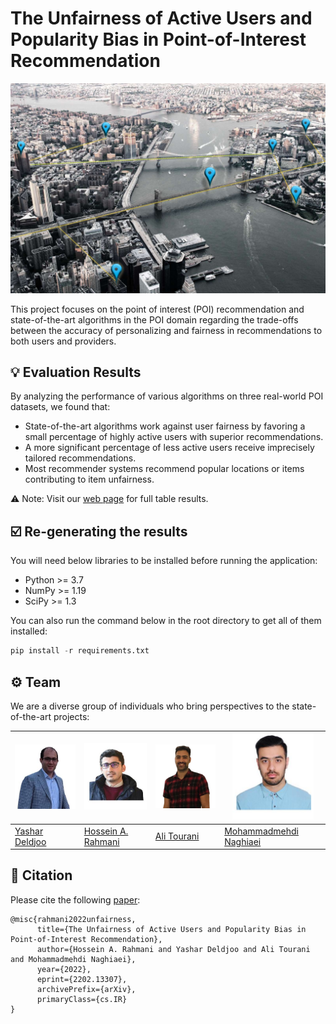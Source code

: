 # The Unfairness of Active Users and Popularity Bias in Point-of-Interest Recommendation

![The Unfairness of Active Users and Popularity Bias in Point-of-Interest Recommendation](docs/images/banner.jpg "Fair PoI")

This project focuses on the point of interest (POI) recommendation and state-of-the-art algorithms in the POI domain regarding the trade-offs between the accuracy of personalizing and fairness in recommendations to both users and providers.

## 💡 Evaluation Results

By analyzing the performance of various algorithms on three real-world POI datasets, we found that:

- State-of-the-art algorithms work against user fairness by favoring a small percentage of highly active users with superior recommendations.
- A more significant percentage of less active users receive imprecisely tailored recommendations.
- Most recommender systems recommend popular locations or items contributing to item unfairness.

⚠️ Note: Visit our [web page](https://recsys-lab.github.io/FairPOI/ "web page") for full table results.

## ☑️ Re-generating the results

You will need below libraries to be installed before running the application:

- Python >= 3.7
- NumPy >= 1.19
- SciPy >= 1.3

You can also run the command below in the root directory to get all of them installed:

```python
pip install -r requirements.txt
```

## ⚙️ Team

We are a diverse group of individuals who bring perspectives to the state-of-the-art projects:

| <a href="https://github.com/yasdel"><img src="docs/images/team/yashar_deldjoo.jpg" width="130"></a> | <a href="https://github.com/rahmanidashti"><img src="docs/images/team/hossein_rahmani.jpg" width="130"></a> | <a href="https://github.com/alitourani"><img src="docs/images/team/ali_tourani.png" width="130"></a> | <a href="https://www.linkedin.com/in/ehsan-naghiaei"><img src="docs/images/team/mohammadmehdi_naghiaei.jpg" width="130"></a> |
| --------------------------------------------------------------------------------------------------- | ----------------------------------------------------------------------------------------------------------- | ---------------------------------------------------------------------------------------------------- | ---------------------------------------------------------------------------------------------------------------------------- |
| [Yashar Deldjoo](mailto:yashar.deldjoo@poliba.it "yashar.deldjoo@poliba.it")                        | [Hossein A. Rahmani](mailto:rahmanidashti@alumni.znu.ac.ir "rahmanidashti@alumni.znu.ac.ir")                | [Ali Tourani](mailto:tourani@msc.guilan.ac.ir "tourani@msc.guilan.ac.ir")                            | [Mohammadmehdi Naghiaei](mailto:naghiaei@usc.edu "naghiaei@usc.edu")                                                         |

## 📝 Citation

Please cite the following [paper](https://arxiv.org/abs/2202.13307):

```
@misc{rahmani2022unfairness,
      title={The Unfairness of Active Users and Popularity Bias in Point-of-Interest Recommendation},
      author={Hossein A. Rahmani and Yashar Deldjoo and Ali Tourani and Mohammadmehdi Naghiaei},
      year={2022},
      eprint={2202.13307},
      archivePrefix={arXiv},
      primaryClass={cs.IR}
}
```
